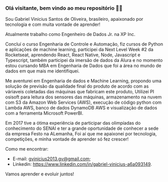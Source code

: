 ### Olá visitante, bem vindo ao meu repositório 👋😄

<!--
**Gabrielvinicius27/Gabrielvinicius27** is a ✨ _special_ ✨ repository because its `README.md` (this file) appears on your GitHub profile.

Here are some ideas to get you started:

- 🔭 I’m currently working on ...
- 🌱 I’m currently learning ...
- 👯 I’m looking to collaborate on ...
- 🤔 I’m looking for help with ...
- 💬 Ask me about ...
- 📫 How to reach me: ...
- 😄 Pronouns: ...
- ⚡ Fun fact: ...
-->

Sou Gabriel Vinicius Santos de Oliveira, brasileiro, apaixonado por tecnologia e com muita vontade de aprender!

Atualmente trabalho como Engenheiro de Dados Jr. na XP Inc. 

Concluí o curso Engenharia de Controle e Automação, fiz cursos de Python e aplicações de machine learning, 
participei da Next Level Week #2 da Rocketseat, aprendendo React, React Native, Node, Javascript e Typescript, também participei da imersão de dados da Alura e no momento estou cursando MBA em Engenharia de Dados que foi a área no mundo de dados em que mais me identifiquei.

Me aventurei em Engenharia de dados e Machine Learning, propondo uma solução de previsão da qualidade final do produto de acordo com as váriaveis coletadas das máquinas que fabricam este produto,
Utilizei PI osisoft para leitura dos sensores das máquinas, armazenamento na nuvem com S3 da Amazon Web Services (AWS), execução de código python com Lambda AWS, banco de dados DynamoDB AWS e visualização de dados com a ferramenta Microsoft PowerBI.

Em 2017 tive a ótima experiência de participar das olimpíadas do conhecimento do SENAI e ter a grande oportunidade de conhecer a sede da empresa Festo na ALemanha, 
Foi aí que me apaixonei por tecnologia, competições, e minha vontade de aprender só fez crescer!

Como me encontrar:  
 - E-mail: gvinicius2013.gv@gmail.com;
 - Linkedin: https://www.linkedin.com/in/gabriel-vinicius-a6a093149.

Vamos aprender e evoluir juntos!
